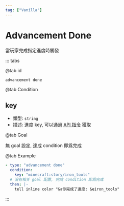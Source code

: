 ```yaml
---
tag: ["Vanilla"]
---
```


# Advancement Done

當玩家完成指定進度時觸發

::: tabs

@tab id

`advancement done`

@tab Condition

## key

- 類型: `string`
- 描述: 進度 key, 可以通過 [API 指令](../start/command.md) 獲取

@tab Goal

無 goal 設定, 達成 condition 即爲完成

@tab Example

```yaml
- type: "advancement done"
  condition:
    key: "minecraft:story/iron_tools"
  # 没有相关 goal 配置, 完成 condition 即爲完成
  then: |-
    tell inline color "&a你完成了進度: &eiron_tools"
```

:::